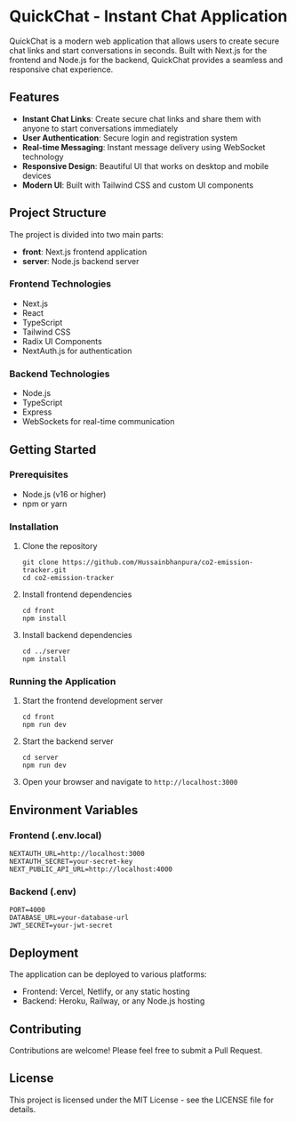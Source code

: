 # QuickChat - Instant Chat Application

QuickChat is a modern web application that allows users to create secure chat links and start conversations in seconds. Built with Next.js for the frontend and Node.js for the backend, QuickChat provides a seamless and responsive chat experience.

## Features

- **Instant Chat Links**: Create secure chat links and share them with anyone to start conversations immediately
- **User Authentication**: Secure login and registration system
- **Real-time Messaging**: Instant message delivery using WebSocket technology
- **Responsive Design**: Beautiful UI that works on desktop and mobile devices
- **Modern UI**: Built with Tailwind CSS and custom UI components

## Project Structure

The project is divided into two main parts:

- **front**: Next.js frontend application
- **server**: Node.js backend server

### Frontend Technologies

- Next.js
- React
- TypeScript
- Tailwind CSS
- Radix UI Components
- NextAuth.js for authentication

### Backend Technologies

- Node.js
- TypeScript
- Express
- WebSockets for real-time communication

## Getting Started

### Prerequisites

- Node.js (v16 or higher)
- npm or yarn

### Installation

1. Clone the repository
   ```
   git clone https://github.com/Hussainbhanpura/co2-emission-tracker.git
   cd co2-emission-tracker
   ```

2. Install frontend dependencies
   ```
   cd front
   npm install
   ```

3. Install backend dependencies
   ```
   cd ../server
   npm install
   ```

### Running the Application

1. Start the frontend development server
   ```
   cd front
   npm run dev
   ```

2. Start the backend server
   ```
   cd server
   npm run dev
   ```

3. Open your browser and navigate to `http://localhost:3000`

## Environment Variables

### Frontend (.env.local)

```
NEXTAUTH_URL=http://localhost:3000
NEXTAUTH_SECRET=your-secret-key
NEXT_PUBLIC_API_URL=http://localhost:4000
```

### Backend (.env)

```
PORT=4000
DATABASE_URL=your-database-url
JWT_SECRET=your-jwt-secret
```

## Deployment

The application can be deployed to various platforms:

- Frontend: Vercel, Netlify, or any static hosting
- Backend: Heroku, Railway, or any Node.js hosting

## Contributing

Contributions are welcome! Please feel free to submit a Pull Request.

## License

This project is licensed under the MIT License - see the LICENSE file for details.
